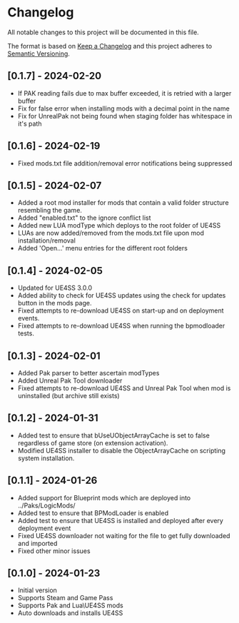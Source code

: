 # Changelog

All notable changes to this project will be documented in this file.

The format is based on [Keep a Changelog](http://keepachangelog.com/) and this project adheres to [Semantic Versioning](http://semver.org/).

## [0.1.7] - 2024-02-20

- If PAK reading fails due to max buffer exceeded, it is retried with a larger buffer 
- Fix for false error when installing mods with a decimal point in the name  
- Fix for UnrealPak not being found when staging folder has whitespace in it's path  

## [0.1.6] - 2024-02-19

- Fixed mods.txt file addition/removal error notifications being suppressed

## [0.1.5] - 2024-02-07

- Added a root mod installer for mods that contain a valid folder structure resembling the game.
- Added "enabled.txt" to the ignore conflict list
- Added new LUA modType which deploys to the root folder of UE4SS
- LUAs are now added/removed from the mods.txt file upon mod installation/removal
- Added 'Open...' menu entries for the different root folders

## [0.1.4] - 2024-02-05

- Updated for UE4SS 3.0.0
- Added ability to check for UE4SS updates using the check for updates button in the mods page.
- Fixed attempts to re-download UE4SS on start-up and on deployment events.
- Fixed attempts to re-download UE4SS when running the bpmodloader tests.

## [0.1.3] - 2024-02-01

- Added Pak parser to better ascertain modTypes
- Added Unreal Pak Tool downloader
- Fixed attempts to re-download UE4SS and Unreal Pak Tool when mod is uninstalled (but archive still exists)

## [0.1.2] - 2024-01-31

- Added test to ensure that bUseUObjectArrayCache is set to false regardless of game store (on extension activation).
- Modified UE4SS installer to disable the ObjectArrayCache on scripting system installation.

## [0.1.1] - 2024-01-26

- Added support for Blueprint mods which are deployed into ../Paks/LogicMods/
- Added test to ensure that BPModLoader is enabled
- Added test to ensure that UE4SS is installed and deployed after every deployment event
- Fixed UE4SS downloader not waiting for the file to get fully downloaded and imported
- Fixed other minor issues

## [0.1.0] - 2024-01-23

- Initial version
- Supports Steam and Game Pass
- Supports Pak and Lua\UE4SS mods
- Auto downloads and installs UE4SS